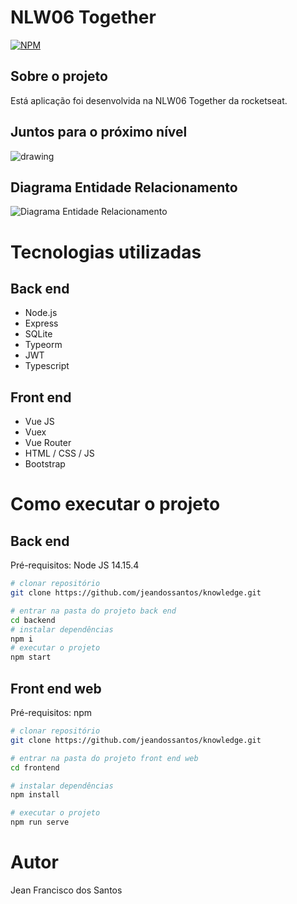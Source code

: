 # NLW06 Together

[![NPM](https://img.shields.io/npm/l/react)](https://github.com/jeandossantos/knowledge/blob/master/LICENSE) 

## Sobre o projeto

Está aplicação foi desenvolvida na NLW06 Together da rocketseat.

## Juntos para o próximo nível
<img src="https://github.com/jeandossantos/assets/blob/master/nlw6/1%20-%20NLW%20%2305%20-%202560x1080.png" alt="drawing"/>

## Diagrama Entidade Relacionamento

![Diagrama Entidade Relacionamento](https://github.com/jeandossantos/assets/blob/master/nlw6/Untitled%20Diagram.png)

# Tecnologias utilizadas
## Back end
- Node.js
- Express
- SQLite
- Typeorm
- JWT
- Typescript
## Front end
- Vue JS
- Vuex
- Vue Router
- HTML / CSS / JS
- Bootstrap

# Como executar o projeto

## Back end
Pré-requisitos: Node JS 14.15.4

```bash
# clonar repositório
git clone https://github.com/jeandossantos/knowledge.git

# entrar na pasta do projeto back end
cd backend
# instalar dependências
npm i
# executar o projeto
npm start
```

## Front end web
Pré-requisitos: npm 

```bash
# clonar repositório
git clone https://github.com/jeandossantos/knowledge.git

# entrar na pasta do projeto front end web
cd frontend

# instalar dependências
npm install

# executar o projeto
npm run serve
```

# Autor

Jean Francisco dos Santos
